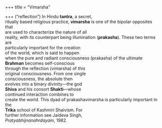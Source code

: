 +++
title = "Vimarsha"

+++
(“reflection”) In Hindu **tantra**, a secret,  
ritually based religious practice, **vimarsha** is one of the bipolar opposites that  
are used to characterize the nature of all  
reality, with its counterpart being illumination (**prakasha**). These two terms are  
particularly important for the creation  
of the world, which is said to happen  
when the pure and radiant consciousness (prakasha) of the ultimate  
**Brahman** becomes self-conscious  
through the reflection (vimarsha) of this  
original consciousness. From one single  
consciousness, the absolute then  
evolves into a binary divinity—the god  
**Shiva** and his consort **Shakti**—whose  
continued interaction combines to  
create the world. This dyad of prakashavimarsha is particularly important in the  
**Trika** school of Kashmiri Shaivism. For  
further information see Jaideva Singh,  
*Pratyabhijnanahrdayam*, 1982.